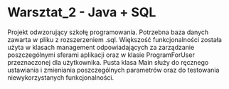 # Warsztat_2 - Java + SQL
Projekt odwzorujący szkołę programowania.
Potrzebna baza danych zawarta w pliku  z rozszerzeniem .sql.
Większość funkcjonalności została użyta w klasach management odpowiadających za zarządzanie poszczególnymi sferami aplikacji oraz w klasie ProgramForUser przeznaczonej dla użytkownika.
Pusta klasa Main służy do ręcznego ustawiania i zmieniania poszczególnych parametrów oraz do testowania niewykorzystanych funkcjonalności.


